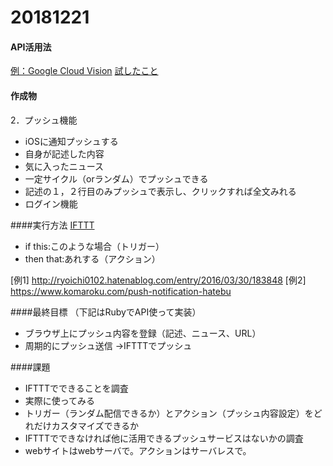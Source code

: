  20181221
===
#### API活用法
[例：Google Cloud Vision](https://blog.apibank.jp/use_google-cloud-vision/)
[試したこと](https://qiita.com/keki/items/e5b82c6b4c28d3f00b72)


#### 作成物
2．プッシュ機能
- iOSに通知プッシュする
- 自身が記述した内容
- 気に入ったニュース
- 一定サイクル（orランダム）でプッシュできる
- 記述の１，２行目のみプッシュで表示し、クリックすれば全文みれる
- ログイン機能

####実行方法
 [IFTTT](https://ifttt.com/)
- if this:このような場合（トリガー）
- then that:あれする（アクション）

[例1]   http://ryoichi0102.hatenablog.com/entry/2016/03/30/183848
[例2]  https://www.komaroku.com/push-notification-hatebu

####最終目標
（下記はRubyでAPI使って実装）
- ブラウザ上にプッシュ内容を登録（記述、ニュース、URL）
- 周期的にプッシュ送信
→IFTTTでプッシュ

####課題
- IFTTTでできることを調査
- 実際に使ってみる
- トリガー（ランダム配信できるか）とアクション（プッシュ内容設定）をどれだけカスタマイズできるか
- IFTTTでできなければ他に活用できるプッシュサービスはないかの調査
- webサイトはwebサーバで。アクションはサーバレスで。